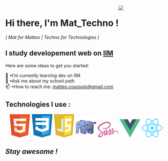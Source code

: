 <link rel="stylesheet" type="text/css" media="all" href="style.css" />

<img align="right" width="30%" src="https://www.frenchweb.fr/wp-content/uploads/2016/11/nicolas-hachet-2016.gif" data-canonical-src="https://media.giphy.com/media/cFdHXXm5GhJsc/giphy.gif?cid=ecf05e47yng7ezmnf7at7y8xwpcd3h8eo702fjopjc4tvkxt&amp;rid=giphy.gif&amp;ct=g" style="max-width: 100%;">

# **Hi there, I'm Mat_Techno !** 
*( Mat for Matteo | Techno for Technologies )*

## I study developement web on <a href="https://www.iim.fr/">IIM</a>


Here are some ideas to get you started:

🌱 •I’m currently learning dev on IIM <br>
💬 •Ask me about my school path <br>
📫 •How to reach me: <a href="mailto:matteo.courquin@gmail.com">matteo.courquin@gmail.com</a> <br>


## **Technologies I use :**

<div align="center">  
    <img width="65" height="auto" margin="10px" src="assets/html.png" alt="logo html">
    <img width="65" height="auto" margin="10px" src="assets/css.png" alt="logo css">
    <img width="65" height="auto" margin="10px" src="assets/javascript.png" alt="logo javascript">
    <img width="65" height="auto" margin="10px" src="assets/php.png" alt="logo php">
    <img width="65" height="auto" margin="10px" src="assets/sass.png" alt="logo SCSS">
    <img width="65" height="auto" margin="10px" src="assets/vue.png" alt="logo vue">
    <img width="65" height="auto" margin="10px" src="assets/react.png" alt="logo react">
</div>


<p align= "center"> 

## ***Stay awesome !***

</p>